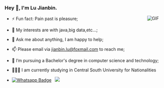### Hey 👋, I'm Lu Jianbin.

<img align="right" alt="GIF" src="https://cdn.jsdelivr.net/gh/looniink/image/code.gif" />




- ⚡ Fun fact: Pain past is pleasure;

- 🌱 My interests are with java,big data,etc...;

- 💬 Ask me about anything, I am happy to help;

- 📫 Please email via jianbin.lu@foxmail.com to reach me;

- 💼 I’m pursuing a Bachelor's degree in computer science and technology;

- 👨🏽‍💻 I am currently studying in Central South University for Nationalities





- [![Whatsapp Badge](https://img.shields.io/badge/-Wechat-4CA143?style=flat-square&labelColor=4CA143&logo=wechat&logoColor=white)](https://cdn.jsdelivr.net/gh/looniink/image/me.png)&ensp;
[![](https://img.shields.io/badge/-MyBlog-ff5722?style=flat-square&labelColor=ff5722&logo=blogger&logoColor=white&link=https://www.facebook.com/weltonpfelix/)](https://www.looni.ink)



